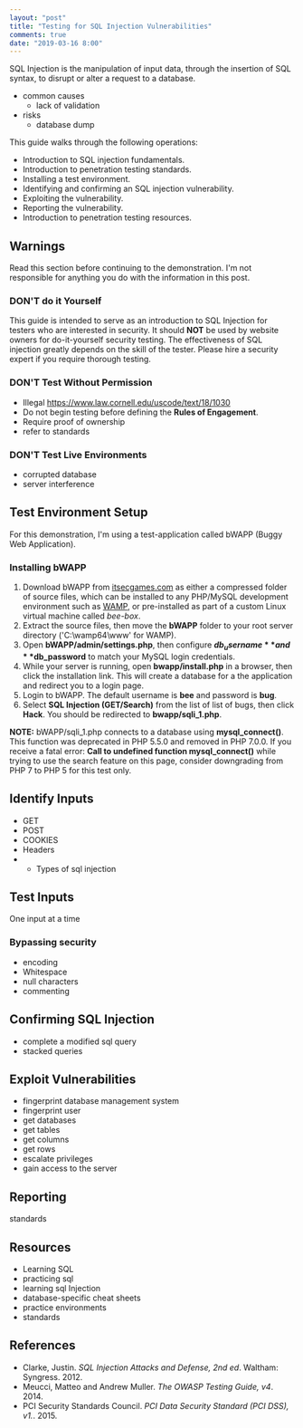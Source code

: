 ```yaml
---
layout: "post"
title: "Testing for SQL Injection Vulnerabilities"
comments: true
date: "2019-03-16 8:00"
---
```


SQL Injection is the manipulation of input data, through the insertion of SQL syntax, to disrupt or alter a request to a database. 

- common causes
  - lack of validation
- risks
  - database dump

This guide walks through the following operations:

- Introduction to SQL injection fundamentals.
- Introduction to penetration testing standards.
- Installing a test environment.
- Identifying and confirming an SQL injection vulnerability.
- Exploiting the vulnerability.
- Reporting the vulnerability.
- Introduction to penetration testing resources.

## Warnings

Read this section before continuing to the demonstration. I'm not responsible for anything you do with the information in this post.

### DON'T do it Yourself

This guide is intended to serve as an introduction to SQL Injection for testers who are interested in security. It should **NOT** be used by website owners for do-it-yourself security testing. The effectiveness of SQL injection greatly depends on the skill of the tester. Please hire a security expert if you require thorough testing.
 
### DON'T Test Without Permission

- Illegal https://www.law.cornell.edu/uscode/text/18/1030
- Do not begin testing before defining the **Rules of Engagement**.
- Require proof of ownership
- refer to standards
 
### DON'T Test Live Environments

- corrupted database
- server interference

## Test Environment Setup

For this demonstration, I'm using a test-application called bWAPP (Buggy Web Application). 

### Installing bWAPP 

1. Download bWAPP from [itsecgames.com](http://www.itsecgames.com/) as either a compressed folder of source files, which can be installed to any PHP/MySQL development environment such as [WAMP](http://www.wampserver.com/en/), or pre-installed as part of a custom Linux virtual machine called _bee-box_.  
2. Extract the source files, then move the **bWAPP** folder to your root server directory ('C:\wamp64\www' for WAMP).
3. Open **bWAPP/admin/settings.php**, then configure **$db_username** and **$db_password** to match your MySQL login credentials.
4. While your server is running, open **bwapp/install.php** in a browser, then click the installation link. This will create a database for a the application and redirect you to a login page.
5. Login to bWAPP. The default username is **bee** and password is **bug**.
6. Select **SQL Injection (GET/Search)** from the list of list of bugs, then click **Hack**. You should be redirected to **bwapp/sqli_1.php**.

**NOTE:** bWAPP/sqli_1.php connects to a database using **mysql_connect()**. This function was deprecated in PHP 5.5.0 and removed in PHP 7.0.0. If you receive a fatal error: **Call to undefined function mysql_connect()** while trying to use the search feature on this page, consider downgrading from PHP 7 to PHP 5 for this test only.

## Identify Inputs

- GET
- POST
- COOKIES
- Headers
- - Types of sql injection

## Test Inputs

One input at a time

### Bypassing security

- encoding
- Whitespace
- null characters
- commenting

## Confirming SQL Injection

- complete a modified sql query
- stacked queries

## Exploit Vulnerabilities

- fingerprint database management system
- fingerprint user
- get databases
- get tables
- get columns
- get rows
- escalate privileges
- gain access to the server

## Reporting

standards

## Resources

- Learning SQL
- practicing sql
- learning sql Injection
- database-specific cheat sheets
- practice environments
- standards

## References

- Clarke, Justin. _SQL Injection Attacks and Defense, 2nd ed_. Waltham: Syngress. 2012.
- Meucci, Matteo and Andrew Muller. _The OWASP Testing Guide, v4_. 2014.
- PCI Security Standards Council. _PCI Data Security Standard (PCI DSS), v1._. 2015.
